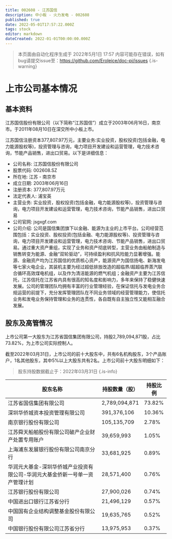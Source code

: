 ```yaml
---
title: 002608 - 江苏国信
description: 中小板 - 火力发电 - 002608
published: true
date: 2022-05-01T17:57:22.000Z
tags: stock
editor: markdown
dateCreated: 2022-01-01T00:00:00.000Z
---
```


> 本页面由自动化程序生成于 2022年5月1日 17:57
> 内容可能存在错误，如有bug请提交issue至：https://github.com/Eroleice/doc-pi/issues
{.is-warning}

# 上市公司基本情况

## 基本资料

江苏国信股份有限公司（以下简称“江苏国信”）成立于2003年06月16日，南京市。于2011年08月10日在深交所中小板上市。

江苏国信注册资本377,807.97万元，主要业务:实业投资，股权投资(包括金融，电力能源股权等)，投资管理与咨询，电力项目开发建设和运营管理，电力技术咨询，节能产品销售，进出口贸易。以下是详细信息：

- 公司名称: 江苏国信股份有限公司
- 股票代码: 002608.SZ
- 所在地: 江苏 - 南京市
- 成立日期: 2003年06月16日
- 注册资本: 377,807.97万元
- 法定代表人: 浦宝英
- 主营业务: 实业投资，股权投资(包括金融，电力能源股权等)，投资管理与咨询，电力项目开发建设和运营管理，电力技术咨询，节能产品销售，进出口贸易
- 公司官网: jsgxgf.com
- 公司介绍: 公司是国信集团旗下以金融、能源为主业的上市平台。公司经营范围包括：实业投资、股权投资(包括金融、电力能源股权等)、投资管理与咨询，电力项目开发建设和运营管理，电力技术咨询、节能产品销售，进出口贸易。通过重大资产重组，实现了业务和资产彻底转型，主营业务由船舶制造与销售转变为能源、金融“双轮驱动”，可持续盈利和抗风险能力显著增强。能源、金融资产均为江苏国信的优质核心资产，能源资产为国信扬电、新海发电等七家火电企业，其装机主要为经过超低排放改造的超临界/超超临界蒸汽联合循环高效煤电机组，以及作为清洁能源的燃气机组；金融资产主要为江苏信托，江苏信托在江苏省内具有很高的知名度和影响力，多年来保持了稳健快速发展。公司的管理团队均拥有丰富的行业管理经验，在保证信托与发电业务合规运营的前提下，充分发挥管理团队在不同业务领域的经营管理能力，使信托业务和发电业务保持管理和业务的连贯性，各自既有自主独立性又能相互融合发展。


## 股东及高管情况

上市公司第一大股东为江苏省国信集团有限公司，持股2,789,094,871股，占比73.82%，为上市公司实际控制人。

截至2022年03月31日，上市公司的前十大股东中，共有6名机构股东，3个产品账户，1名其他股东，其中5%以上大股东共有2名。上市公司前十大股东明细如下：

> 股东持股数据截止于：2022年03月31日
{.is-info}

| 股东名称 | 持股数量（股） | 持股比例 |
| --- | --- | --- |
| 江苏省国信集团有限公司 | 2,789,094,871 | 73.82% |
| 深圳华侨城资本投资管理有限公司 | 391,376,106 | 10.36% |
| 南京银行股份有限公司 | 105,135,709 | 2.78% |
| 江苏舜天船舶股份有限公司破产企业财产处置专用账户 | 39,659,993 | 1.05% |
| 上海浦东发展银行股份有限公司南京分行 | 33,681,925 | 0.89% |
| 华润元大基金-深圳华侨城产业投资有限公司-华润元大基金侨新一号单一资产管理计划 | 28,571,400 | 0.76% |
| 江苏银行股份有限公司 | 27,900,026 | 0.74% |
| 中国进出口银行江苏省分行 | 21,496,129 | 0.57% |
| 中国国有企业结构调整基金股份有限公司 | 19,635,765 | 0.52% |
| 中国银行股份有限公司江苏省分行 | 13,975,953 | 0.37% |




